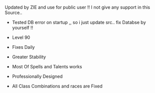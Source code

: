 Updated by ZIE and use for public user !!
I not give any support in this Source..

- Tested DB error on startup ,, so i just update src.. fix Databse by yourself !!

- Level 90
- Fixes Daily
- Greater Stability
- Most Of Spells and Talents works
- Professionally Designed
- All Class Combinations and races are Fixed

